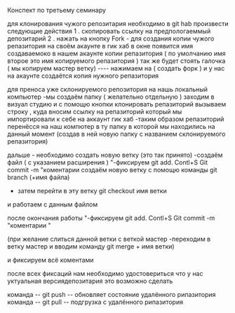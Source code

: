 Конспект по третьему семинару

для клонирования чужого репозитария необходимо 
в git hab  произвести следующие действия
1 . скопировать ссылку на предпологаеммый депозитарий
2 . нажать на кнопку Fork - для создания копии чужого репазитория на своём акаунте в гик хаб
в окне появится имя создаваемоко в нашем акаунте копии репазитория ( по умолчанию имя второе это имя копируемого репазитория )
так же будет стоять галочка ( мы копируем мастер ветку)
---- нажимаем на ( создать форк )
и у нас на акаунте создаётся копия нужного репазитория



для преноса уже склонируемого репозитория на нашь локальный компьютер 
-мы создаём папку ( желательно отдельную ) 
заходим в визуал студию и с помощю кнопки клонировать репазиторий вызываем строку , куда вносим ссылку на репазиторий который мы импортировали к себе на аккаунт гик хаб
-таким образом репазиторий перенёсся на наш компютер в ту папку в которой мы находились на данный момент (создав в ней новую папку с названием склонируемого репазитория)

дальше - необходимо создать новую ветку (это так принято)
-создаём файл ( с указанием расширения )
"-фиксируем 
git add.
Contl+S
Git commit -m "коментарии 
создаём новую ветку 
с помощю команды 
git branch (+имя файла)
- затем перейти в эту ветку
git checkout имя ветки

и работаем с данным файлом

после окончания работы 
"-фиксируем 
git add.
Contl+S
Git commit -m "коментарии "

(при желание слиться данной ветки с веткой мастер -переходим в ветку мастер и вводим команду git merge  + имя ветки)

и фиксируем всё коментами

после всех фиксаций нам необходимо удостовериться что у нас уктуальная версиядепозитария 
это возможно сделать


команда --  git push -- обновляет состояние удалённого рипазитория 
команда -- git pull -- подгрузка с удалённого рипазитория
